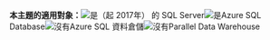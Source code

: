 <Token>**本主題的適用對象：**![是](media/yes.png)（起 2017年） 的 SQL Server![是](media/yes.png)Azure SQL Database![沒有](media/no.png)Azure SQL 資料倉儲![沒有](media/no.png)Parallel Data Warehouse</Token>

